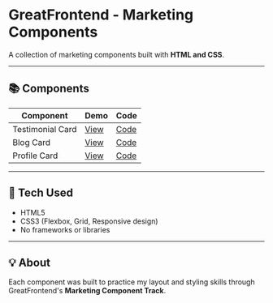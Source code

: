 # GreatFrontend - Marketing Components

A collection of marketing components built with **HTML and CSS**.

---

## 📚 Components

| Component        | Demo                                  | Code                        |
| ---------------- | ------------------------------------- | --------------------------- |
| Testimonial Card | [View](./testimonial-card/index.html) | [Code](./testimonial-card/) |
| Blog Card        | [View](./blog-card/index.html)        | [Code](./blog-card/)        |
| Profile Card     | [View](./profile-card/index.html)     | [Code](./profile-card/)     |

---

## 🧠 Tech Used

- HTML5
- CSS3 (Flexbox, Grid, Responsive design)
- No frameworks or libraries

---

## 💡 About

Each component was built to practice my layout and styling skills through GreatFrontend's **Marketing Component Track**.

